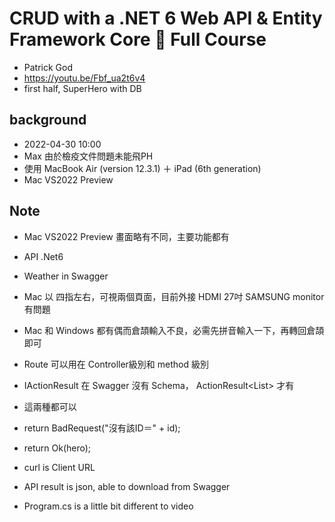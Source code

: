 # CRUD with a .NET 6 Web API & Entity Framework Core 🚀 Full Course
- Patrick God
- https://youtu.be/Fbf_ua2t6v4
- first half, SuperHero with DB
## background
- 2022-04-30 10:00
- Max 由於檢疫文件問題未能飛PH
- 使用 MacBook Air (version 12.3.1) ＋ iPad (6th generation)
- Mac VS2022 Preview
## Note
- Mac VS2022 Preview 畫面略有不同，主要功能都有
- API .Net6
- Weather in Swagger
- Mac 以 四指左右，可視兩個頁面，目前外接 HDMI 27吋 SAMSUNG monitor 有問題
- Mac 和 Windows 都有偶而倉頡輸入不良，必需先拼音輸入一下，再轉回倉頡即可
- Route 可以用在 Controller級別和 method 級別
- IActionResult 在 Swagger 沒有 Schema， ActionResult<List<SuperHero>> 才有
  
-  這兩種都可以     
  - return BadRequest("沒有該ID＝" + id);
  - return Ok(hero);
-  curl is Client URL
- API result is json, able to download from Swagger
- Program.cs is a little bit different to video
  
